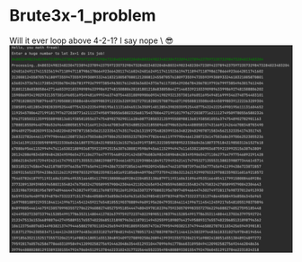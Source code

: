 # Brute3x-1_problem

Will it ever loop above 4-2-1? I say nope \\ :sunglasses:
![Settings Window](https://github.com/Michaeel4/Brute3x-1_problem/blob/main/Screenshot%202021-11-28%20at%2014.39.31.png)

